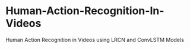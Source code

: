 # Human-Action-Recognition-In-Videos

Human Action Recognition in Videos using LRCN and ConvLSTM Models

